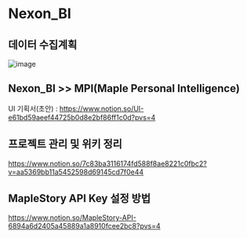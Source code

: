 # Nexon_BI

## 데이터 수집계획
![image](https://github.com/quitdouzone/Maplestroy_API/assets/132464866/36a2c976-86f1-437b-9ce5-534657d9adea)

## Nexon_BI >> MPI(Maple Personal Intelligence)

UI 기획서(초안) : https://www.notion.so/UI-e61bd59aeef44725b0d8e2bf86ff1c0d?pvs=4

## 프로젝트 관리 및 위키 정리

https://www.notion.so/7c83ba3116174fd588f8ae8221c0fbc2?v=aa5369bb11a5452598d69145cd7f0e44

## MapleStory API Key 설정 방법

https://www.notion.so/MapleStory-API-6894a6d2405a45889a1a8910fcee2bc8?pvs=4
